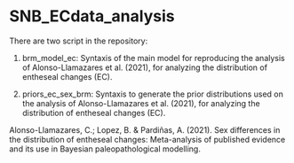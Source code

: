 # SNB_ECdata_analysis

There are two script in the repository:
1. brm_model_ec: 
Syntaxis of the main model for reproducing the analysis of Alonso-Llamazares et al. (2021), for analyzing the distribution of entheseal changes (EC).

2. priors_ec_sex_brm: 
Syntaxis to generate the prior distributions used on the analysis of Alonso-Llamazares et al. (2021), for analyzing the distribution of entheseal changes (EC).

Alonso-Llamazares, C.; Lopez, B. & Pardiñas, A. (2021). Sex differences in the distribution of entheseal changes: Meta-analysis of published evidence and its use in Bayesian paleopathological modelling.
